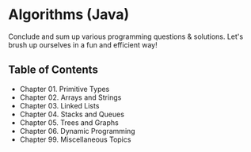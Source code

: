 Algorithms (Java)
========================

Conclude and sum up various programming questions & solutions. Let's brush up ourselves in a fun and efficient way!

Table of Contents
--------------------------
 - Chapter 01. Primitive Types
 - Chapter 02. Arrays and Strings
 - Chapter 03. Linked Lists
 - Chapter 04. Stacks and Queues
 - Chapter 05. Trees and Graphs
 - Chapter 06. Dynamic Programming
 - Chapter 99. Miscellaneous Topics
